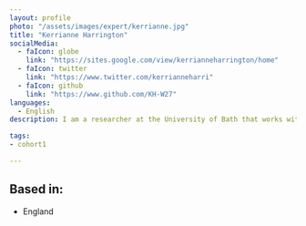 ```yaml
---
layout: profile
photo: "/assets/images/expert/kerrianne.jpg"
title: "Kerrianne Harrington"
socialMedia:
  - faIcon: globe
    link: "https://sites.google.com/view/kerrianneharrington/home"
  - faIcon: twitter
    link: "https://www.twitter.com/kerrianneharri"
  - faIcon: github
    link: "https://www.github.com/KH-W27"    
languages:
  - English
description: I am a researcher at the University of Bath that works with optical fibers, with a focus on hollow core optical fibers. These are exciting as they guide in air instead of glass. I will use them to guide deep-UV light for clinical applications.

tags: 
- cohort1

---
```


## Based in: 
- England
